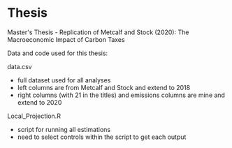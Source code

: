 # Thesis
Master's Thesis - Replication of Metcalf and Stock (2020): The Macroeconomic Impact of Carbon Taxes

Data and code used for this thesis:


data.csv
 - full dataset used for all analyses 
 - left columns are from Metcalf and Stock and extend to 2018
 - right columns (with 21 in the titles) and emissions columns are mine and extend to 2020


Local_Projection.R
 - script for running all estimations
 - need to select controls within the script to get each output


